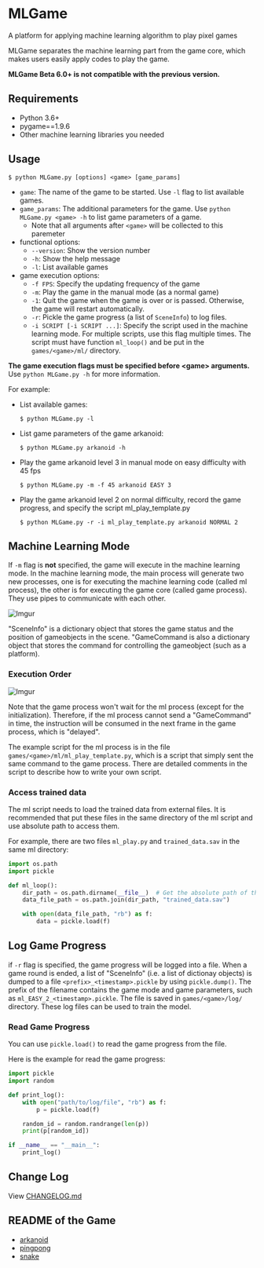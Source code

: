 # MLGame

A platform for applying machine learning algorithm to play pixel games

MLGame separates the machine learning part from the game core, which makes users easily apply codes to play the game.

**MLGame Beta 6.0+ is not compatible with the previous version.**

## Requirements

* Python 3.6+
* pygame==1.9.6
* Other machine learning libraries you needed

## Usage

```
$ python MLGame.py [options] <game> [game_params]
```

* `game`: The name of the game to be started. Use `-l` flag to list available games.
* `game_params`: The additional parameters for the game. Use `python MLGame.py <game> -h` to list game parameters of a game.
  * Note that all arguments after `<game>` will be collected to this paremeter
* functional options:
  * `--version`: Show the version number
  * `-h`: Show the help message
  * `-l`: List available games
* game execution options:
  * `-f FPS`: Specify the updating frequency of the game
  * `-m`: Play the game in the manual mode (as a normal game)
  * `-1`: Quit the game when the game is over or is passed. Otherwise, the game will restart automatically.
  * `-r`: Pickle the game progress (a list of `SceneInfo`) to log files.
  * `-i SCRIPT [-i SCRIPT ...]`: Specify the script used in the machine learning mode. For multiple scripts, use this flag multiple times. The script must have function `ml_loop()` and be put in the `games/<game>/ml/` directory.

**The game execution flags must be specified before &lt;game&gt; arguments.**
Use `python MLGame.py -h` for more information.

For example:

* List available games:
  ```
  $ python MLGame.py -l
  ```

* List game parameters of the game arkanoid:
  ```
  $ python MLGame.py arkanoid -h
  ```

* Play the game arkanoid level 3 in manual mode on easy difficulty with 45 fps
  ```
  $ python MLGame.py -m -f 45 arkanoid EASY 3
  ```

* Play the game arkanoid level 2 on normal difficulty, record the game progress, and specify the script ml_play_template.py

  ```
  $ python MLGame.py -r -i ml_play_template.py arkanoid NORMAL 2
  ```

## Machine Learning Mode

If `-m` flag is **not** specified, the game will execute in the machine learning mode. In the machine learning mode, the main process will generate two new processes, one is for executing the machine learning code (called ml process), the other is for executing the game core (called game process). They use pipes to communicate with each other.

![Imgur](https://i.imgur.com/ELXiFIZ.png)

"SceneInfo" is a dictionary object that stores the game status and the position of gameobjects in the scene. "GameCommand is also a dictionary object that stores the command for controlling the gameobject (such as a platform).

### Execution Order

![Imgur](https://i.imgur.com/t7itbDH.png)

Note that the game process won't wait for the ml process (except for the initialization). Therefore, if the ml process cannot send a "GameCommand" in time, the instruction will be consumed in the next frame in the game process, which is "delayed".

The example script for the ml process is in the file `games/<game>/ml/ml_play_template.py`, which is a script that simply sent the same command to the game process. There are detailed comments in the script to describe how to write your own script.

### Access trained data

The ml script needs to load the trained data from external files. It is recommended that put these files in the same directory of the ml script and use absolute path to access them.

For example, there are two files `ml_play.py` and `trained_data.sav` in the same ml directory:

```python
import os.path
import pickle

def ml_loop():
    dir_path = os.path.dirname(__file__)  # Get the absolute path of the directory of this file in
    data_file_path = os.path.join(dir_path, "trained_data.sav")

    with open(data_file_path, "rb") as f:
        data = pickle.load(f)
```

## Log Game Progress

if `-r` flag is specified, the game progress will be logged into a file. When a game round is ended, a list of "SceneInfo" (i.e. a list of dictionay objects) is dumped to a file `<prefix>_<timestamp>.pickle` by using `pickle.dump()`. The prefix of the filename contains the game mode and game parameters, such as `ml_EASY_2_<timestamp>.pickle`. The file is saved in `games/<game>/log/` directory. These log files can be used to train the model.

### Read Game Progress

You can use `pickle.load()` to read the game progress from the file.

Here is the example for read the game progress:

```python
import pickle
import random

def print_log():
    with open("path/to/log/file", "rb") as f:
        p = pickle.load(f)

    random_id = random.randrange(len(p))
    print(p[random_id])

if __name__ == "__main__":
    print_log()
```

## Change Log

View [CHANGELOG.md](./CHANGELOG.md)

## README of the Game

* [arkanoid](games/arkanoid/README.md)
* [pingpong](games/pingpong/README.md)
* [snake](games/snake/README.md)
